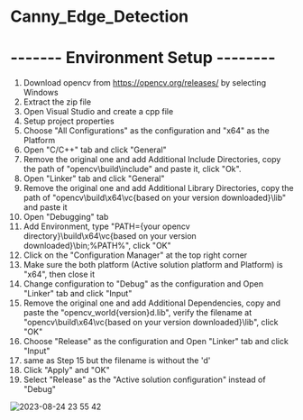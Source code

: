 # Canny_Edge_Detection

# ------- Environment Setup --------
1. Download opencv from https://opencv.org/releases/ by selecting Windows
2. Extract the zip file
3. Open Visual Studio and create a cpp file
4. Setup project properties
5. Choose "All Configurations" as the configuration and "x64" as the Platform
6. Open "C/C++" tab and click "General"
7. Remove the original one and add Additional Include Directories, copy the path of "opencv\build\include" and paste it, click "Ok". 
8. Open "Linker" tab and click "General"
9. Remove the original one and add Additional Library Directories, copy the path of "opencv\build\x64\vc{based on your version downloaded}\lib" and paste it
10. Open "Debugging" tab 
11. Add Environment, type "PATH={your opencv directory}\build\x64\vc{based on your version downloaded}\bin;%PATH%", click "OK"
12. Click on the "Configuration Manager" at the top right corner
13. Make sure the both platform (Active solution platform and Platform) is "x64", then close it
14. Change configuration to "Debug" as the configuration and Open "Linker" tab and click "Input"
15. Remove the original one and add Additional Dependencies, copy and paste the "opencv_world{version}d.lib", verify the filename at "opencv\build\x64\vc{based on your version downloaded}\lib", click "OK" 
16. Choose "Release" as the configuration and Open "Linker" tab and click "Input"
17. same as Step 15 but the filename is without the 'd'
18. Click "Apply" and "OK"
19. Select "Release" as the "Active solution configuration" instead of "Debug"

![2023-08-24 23 55 42](https://github.com/yeehao34/Canny_Edge_Detection/assets/88917687/f828ab6a-8b1f-4267-9101-5bf98efa60c2)

